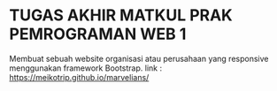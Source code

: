 # TUGAS AKHIR MATKUL PRAK PEMROGRAMAN WEB 1

Membuat sebuah website organisasi atau perusahaan yang responsive menggunakan framework Bootstrap.
link : https://meikotrip.github.io/marvelians/

       
